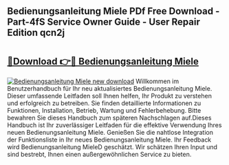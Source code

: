 ## Bedienungsanleitung Miele PDf Free Download - Part-4fS Service Owner Guide - User Repair Edition qcn2j

# <h2><a href="http://df0r2as.blite.top/?on=Bedienungsanleitung+Miele">🔗Download 👉🔴 Bedienungsanleitung Miele</a></h2>

[![Bedienungsanleitung Miele new download](https://i.imgur.com/lujVjoI.png)](http://df0r2as.blite.top/?on=Bedienungsanleitung+Miele)
Willkommen im Benutzerhandbuch für Ihr neu aktualisiertes Bedienungsanleitung Miele. Dieser umfassende Leitfaden soll Ihnen helfen, Ihr Produkt zu verstehen und erfolgreich zu betreiben. Sie finden detaillierte Informationen zu Funktionen, Installation, Betrieb, Wartung und Fehlerbehebung. Bitte bewahren Sie dieses Handbuch zum späteren Nachschlagen auf.Dieses Handbuch ist Ihr zuverlässiger Leitfaden für die effektive Verwendung Ihres neuen Bedienungsanleitung Miele. Genießen Sie die nahtlose Integration der Funktionsliste in Ihr neues Bedienungsanleitung Miele. Ihr Feedback wird Bedienungsanleitung MieleD geschätzt. Wir schätzen Ihren Input und sind bestrebt, Ihnen einen außergewöhnlichen Service zu bieten.
